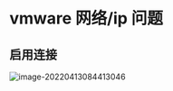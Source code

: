 # vmware  网络/ip 问题

## 启用连接

![image-20220413084413046](https://s2.loli.net/2022/04/13/uBZnJWaOR89N5X2.png)